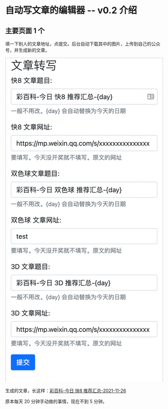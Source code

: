 # 自动写文章的编辑器 -- v0.2 介绍


## 主要页面 1 个


填一下别人的文章地址，点提交。后台自动下载其中的图片，上传到自己的公众号，并生成新的文章。

![](page-single.jpg)

生成的文章，长这样：[彩百科-今日 快8 推荐汇总-2021-11-26](https://mp.weixin.qq.com/s/_3_I5CSoDcLe5v8dLIs0dg)

原本每天 20 分钟手动做的事情，现在不到 5 分钟。
